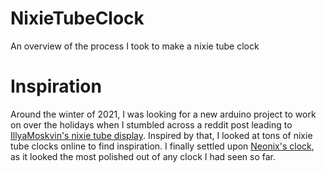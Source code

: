 # NixieTubeClock
An overview of the process I took to make a nixie tube clock 

# Inspiration
Around the winter of 2021, I was looking for a new arduino project to work on over the holidays when I stumbled across a reddit post leading to [IllyaMoskvin's nixie tube display](https://github.com/IllyaMoskvin/nixie-counter). Inspired by that, I looked at tons of nixie tube clocks online to find inspiration. I finally settled upon [Neonix's clock](https://www.etsy.com/listing/931590165/nixie-tube-clock-neonix-412-customizable?ga_order=most_relevant&ga_search_type=all&ga_view_type=gallery&ga_search_query=nixie+tube+clock&ref=sc_gallery-1-5&plkey=ac1318e828d258e6cba0e64b21e83669887453da%3A931590165&frs=1&sts=1), as it looked the most polished out of any clock I had seen so far.
